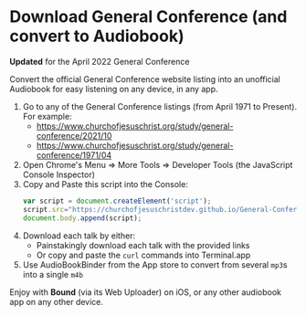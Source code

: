 # Download General Conference (and convert to Audiobook)

**Updated** for the April 2022 General Conference

Convert the official General Conference website listing into an unofficial Audiobook for easy listening on any device, in any app.

1. Go to any of the General Conference listings (from April 1971 to Present). For example:
   - https://www.churchofjesuschrist.org/study/general-conference/2021/10
   - https://www.churchofjesuschrist.org/study/general-conference/1971/04
2. Open Chrome's Menu => More Tools => Developer Tools (the JavaScript Console Inspector)
3. Copy and Paste this script into the Console:
   ```js
   var script = document.createElement('script');
   script.src="https://churchofjesuschristdev.github.io/General-Conference-to-Audiobook/general-conference-talks.js";
   document.body.append(script);
   ```
4. Download each talk by either:
     - Painstakingly download each talk with the provided links
     - Or copy and paste the `curl` commands into Terminal.app
6. Use AudioBookBinder from the App store to convert from several `mp3`s into a single `m4b`

Enjoy with **Bound** (via its Web Uploader) on iOS, or any other audiobook app on any other device.
